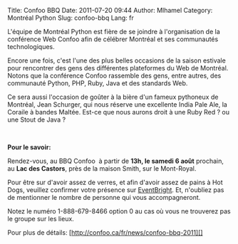 Title: Confoo BBQ
Date: 2011-07-20 09:44
Author: Mlhamel
Category: Montréal Python
Slug: confoo-bbq
Lang: fr

L'équipe de Montréal Python est fière de se joindre à l'organisation de
la conférence Web Confoo afin de célébrer Montréal et ses communautés
technologiques.

Encore une fois, c'est l'une des plus belles occasions de la saison
estivale pour rencontrer des gens des différentes plateformes du Web de
Montréal. Notons que la conférence Confoo rassemble des gens, entre
autres, des communauté Python, PHP, Ruby, Java et des standards Web.

Ce sera aussi l'occasion de goûter à la bière d'un fameux pythoneux de
Montréal, Jean Schurger, qui nous réserve une excellente India Pale Ale,
la Coraile à bandes Maltée. Est-ce que nous aurons droit à une Ruby Red
? ou une Stout de Java ?

 

**Pour le savoir:**

Rendez-vous, au BBQ Confoo  à partir de **13h, le samedi 6 août**
prochain, au **Lac des Castors**, près de la maison Smith, sur le
Mont-Royal.

Pour être sur d'avoir assez de verres, et afin d'avoir assez de pains à
Hot Dogs, veuillez confirmer votre présence sur [EventBright][]. Et,
n'oubliez pas de mentionner le nombre de personne qui vous
accompagneront.

Notez le numéro 1-888-679-8466 option 0 au cas où vous ne trouverez pas
le groupe sur les lieux.

Pour plus de détails: [http://confoo.ca/fr/news/confoo-bbq-2011][]

 <!--:-->

  [EventBright]: http://confoo-bbq-2011.eventbrite.com/
  [http://confoo.ca/fr/news/confoo-bbq-2011]: http://confoo.ca/fr/news/confoo-bbq-2011
